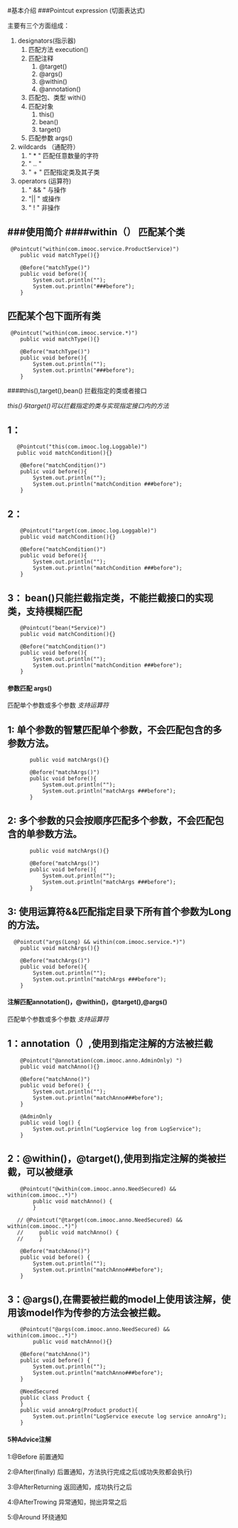 #基本介绍
###Pointcut expression (切面表达式)
 
主要有三个方面组成：
1. designators(指示器)
    1. 匹配方法 execution()
    2. 匹配注释 
        1. @target()
        2. @args()
        3. @within()
        4. @annotation()
    3. 匹配包、类型 withi()
    4. 匹配对象 
        1. this()
        2. bean()
        3. target()
    5. 匹配参数 args()
2. wildcards （通配符）
    1. " * " 匹配任意数量的字符
    2. " .. "
    3. " + " 匹配指定类及其子类
3. operators (运算符)
    1. " && " 与操作
    2. "|| " 或操作
    3. " ! "  非操作
   
###使用简介
####within（）
匹配某个类
---
```$xslt
 @Pointcut("within(com.imooc.service.ProductService)")
    public void matchType(){}

    @Before("matchType()")
    public void before(){
        System.out.println("");
        System.out.println("###before");
    }
```
匹配某个包下面所有类
---
```$xslt
 @Pointcut("within(com.imooc.service.*)")
    public void matchType(){}

    @Before("matchType()")
    public void before(){
        System.out.println("");
        System.out.println("###before");
    }
```
####this(),target(),bean()
拦截指定的类或者接口

*this()与target()可以拦截指定的类与实现指定接口内的方法*

1：
---
```
   @Pointcut("this(com.imooc.log.Loggable)")
   public void matchCondition(){}

    @Before("matchCondition()")
    public void before(){
        System.out.println("");
        System.out.println("matchCondition ###before");
    }
```
2：
---
```
    @Pointcut("target(com.imooc.log.Loggable)")
    public void matchCondition(){}

    @Before("matchCondition()")
    public void before(){
        System.out.println("");
        System.out.println("matchCondition ###before");
    }
```
3： bean()只能拦截指定类，不能拦截接口的实现类，支持模糊匹配
---
```
    @Pointcut("bean(*Service)")
    public void matchCondition(){}

    @Before("matchCondition()")
    public void before(){
        System.out.println("");
        System.out.println("matchCondition ###before");
    }
```
#### 参数匹配 args()
匹配单个参数或多个参数
*支持运算符*

1: 单个参数的智慧匹配单个参数，不会匹配包含的多参数方法。
---
```  @Pointcut("args(Long)")
       public void matchArgs(){}
   
       @Before("matchArgs()")
       public void before(){
           System.out.println("");
           System.out.println("matchArgs ###before");
       }
```
2: 多个参数的只会按顺序匹配多个参数，不会匹配包含的单参数方法。
---
```  @Pointcut("args(Long,String)")
       public void matchArgs(){}
   
       @Before("matchArgs()")
       public void before(){
           System.out.println("");
           System.out.println("matchArgs ###before");
       }
```
3: 使用运算符&&匹配指定目录下所有首个参数为Long的方法。
---
```$xslt
  @Pointcut("args(Long) && within(com.imooc.service.*)")
    public void matchArgs(){}

    @Before("matchArgs()")
    public void before(){
        System.out.println("");
        System.out.println("matchArgs ###before");
    }
```
#### 注解匹配annotation()，@within()，@target(),@args()
匹配单个参数或多个参数
*支持运算符*

1：annotation（）,使用到指定注解的方法被拦截
---
```$xslt
    @Pointcut("@annotation(com.imooc.anno.AdminOnly) ")
    public void matchAnno(){}

    @Before("matchAnno()")
    public void before() {
        System.out.println("");
        System.out.println("matchAnno###before");
    }

    @AdminOnly
    public void log() {
        System.out.println("LogService log from LogService");
    }
```
2：@within()，@target(),使用到指定注解的类被拦截，可以被继承
---
```$xslt
    @Pointcut("@within(com.imooc.anno.NeedSecured) && within(com.imooc..*)")
        public void matchAnno() {
        }

   // @Pointcut("@target(com.imooc.anno.NeedSecured) && within(com.imooc..*)")
   //     public void matchAnno() {
   //     }

    @Before("matchAnno()")
    public void before() {
        System.out.println("");
        System.out.println("matchAnno###before");
    }

```
3：@args(),在需要被拦截的model上使用该注解，使用该model作为传参的方法会被拦截。
---
```$xslt
    @Pointcut("@args(com.imooc.anno.NeedSecured) && within(com.imooc..*)")
        public void matchAnno(){}

    @Before("matchAnno()")
    public void before() {
        System.out.println("");
        System.out.println("matchAnno###before");
    }

    @NeedSecured
    public class Product {
    }
    public void annoArg(Product product){
        System.out.println("LogService execute log service annoArg");
    }

```
#### 5种Advice注解
1:@Before 前置通知

2:@After(finally) 后置通知，方法执行完成之后(成功失败都会执行)

3:@AfterReturning  返回通知，成功执行之后

4:@AfterTrowing 异常通知，抛出异常之后

5:@Around 环绕通知